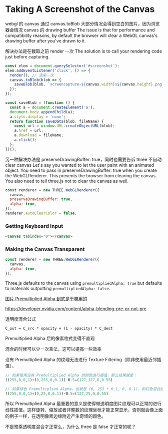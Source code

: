 # Taking A Screenshot of the Canvas

webgl 的 canvas 通过 canvas.toBlob 大部分情况会得到空白的图片，因为浏览器会情况 canvas 的 drawing buffer
The issue is that for performance and compatibility reasons, by default the browser will clear a WebGL canvas's drawing buffer after you've drawn to it.

解决办法是在截取之前 render 一次
The solution is to call your rendering code just before capturing.

```js
const elem = document.querySelector('#screenshot');
elem.addEventListener('click', () => {
  render(); // 渲染一次
  canvas.toBlob(blob => {
    saveBlob(blob, `screencapture-${canvas.width}x${canvas.height}.png`);
  });
});

const saveBlob = (function () {
  const a = document.createElement('a');
  document.body.appendChild(a);
  a.style.display = 'none';
  return function saveData(blob, fileName) {
    const url = window.URL.createObjectURL(blob);
    a.href = url;
    a.download = fileName;
    a.click();
  };
})();
```

另一种解决办法是 preserveDrawingBuffer: true，同时也需要告诉 three 不自动 clear canvas
Let's say you wanted to let the user paint with an animated object. You need to pass in preserveDrawingBuffer: true when you create the WebGLRenderer. This prevents the browser from clearing the canvas. You also need to tell three.js not to clear the canvas as well.

```js
const renderer = new THREE.WebGLRenderer({
  canvas,
  preserveDrawingBuffer: true,
  alpha: true,
});
renderer.autoClearColor = false;
```

### Getting Keyboard Input

```html
<canvas tabindex="0"></canvas>
```

### Making the Canvas Transparent

```js
const renderer = new THREE.WebGLRenderer({
  canvas,
  alpha: true,
});
```

Three.js defaults to the canvas using `premultipliedAlpha: true` but defaults to materials outputting `premultipliedAlpha: false`.

[图片 Premultiplied Alpha 到底是干嘛用的](https://segmentfault.com/a/1190000002990030)

https://developer.nvidia.com/content/alpha-blending-pre-or-not-pre

透明度混合公式

```
C_out = C_src * opacity + (1 - opacity) * C_dest
```

Premultiplied Alpha 后的像素格式变得不直观

混合的时候可以少一次乘法，这可以提高一些效率

没有 Premultiplied Alpha 的纹理无法进行 Texture Filtering（除非使用最近邻插值）。

```js
// 如果使用没有 Premultiplied Alpha 的颜色进行插值，那么结果就是：
((255,0,0,1)+(0,255,0,0.1))⋅0.5=(127,127,0,0.55)

// 如果绿色 Premultiplied Alpha，也就是 (0, 255 * 0.1, 0, 0.1)，和红色混合后：
((255,0,0,1)+(0,25,0,0.1))⋅0.5=(127,25,0,0.55)
```

所以 Premultiplied Alpha 最重要的意义是使得带透明度图片纹理可以正常的进行线性插值。这样旋转、缩放或者非整数的纹理坐标才能正常显示，否则就会像上面的例子一样，在透明像素边缘附近产生奇怪的颜色。

不是预乘透明度混合才正常么，为什么 three 是 false 才正常的呢？
